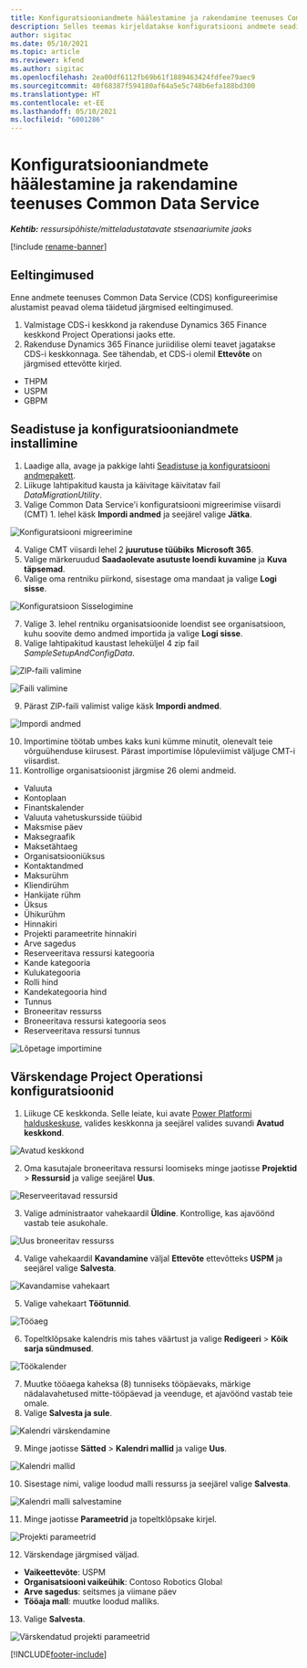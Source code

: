 ```yaml
---
title: Konfiguratsiooniandmete häälestamine ja rakendamine teenuses Common Data Service
description: Selles teemas kirjeldatakse konfiguratsiooni andmete seadistamist ja rakendamist Project Operationsis.
author: sigitac
ms.date: 05/10/2021
ms.topic: article
ms.reviewer: kfend
ms.author: sigitac
ms.openlocfilehash: 2ea00df6112fb69b61f1889463424fdfee79aec9
ms.sourcegitcommit: 40f68387f594180af64a5e5c748b6efa188bd300
ms.translationtype: HT
ms.contentlocale: et-EE
ms.lasthandoff: 05/10/2021
ms.locfileid: "6001286"
---
```

# <a name="set-up-and-apply-configuration-data-in-the-common-data-service"></a>Konfiguratsiooniandmete häälestamine ja rakendamine teenuses Common Data Service 

_**Kehtib:** ressursipõhiste/mitteladustatavate stsenaariumite jaoks_

[!include [rename-banner](~/includes/cc-data-platform-banner.md)]

## <a name="prerequisites"></a>Eeltingimused

Enne andmete teenuses Common Data Service (CDS) konfigureerimise alustamist peavad olema täidetud järgmised eeltingimused.

1.  Valmistage CDS-i keskkond ja rakenduse Dynamics 365 Finance keskkond Project Operationsi jaoks ette.
2.  Rakenduse Dynamics 365 Finance juriidilise olemi teavet jagatakse CDS-i keskkonnaga. See tähendab, et CDS-i olemil **Ettevõte** on järgmised ettevõtte kirjed.
  - THPM
  - USPM
  - GBPM

## <a name="install-setup-and-configuration-data"></a>Seadistuse ja konfiguratsiooniandmete installimine

1. Laadige alla, avage ja pakkige lahti [Seadistuse ja konfiguratsiooni andmepakett](https://download.microsoft.com/download/e/2/d/e2da6c98-d5dd-450c-aabe-fd6bf2ba374b/ProjOpsSampleSetupData-%20Integrated%20Latest.zip).
2. Liikuge lahtipakitud kausta ja käivitage käivitatav fail *DataMigrationUtility*.
3. Valige Common Data Service'i konfiguratsiooni migreerimise viisardi (CMT) 1. lehel käsk **Impordi andmed** ja seejärel valige **Jätka**.

![Konfiguratsiooni migreerimine](./media/1ConfigurationMigration.png)

4. Valige CMT viisardi lehel 2 **juurutuse tüübiks** **Microsoft 365**.
5. Valige märkeruudud **Saadaolevate asutuste loendi kuvamine** ja **Kuva täpsemad**.
6. Valige oma rentniku piirkond, sisestage oma mandaat ja valige **Logi sisse**.

![Konfiguratsioon Sisselogimine](./media/2ConfigurationSignin.png)

7. Valige 3. lehel rentniku organisatsioonide loendist see organisatsioon, kuhu soovite demo andmed importida ja valige **Logi sisse**.
8. Valige lahtipakitud kaustast leheküljel 4 zip fail *SampleSetupAndConfigData*.

![ZIP-faili valimine](./media/3ZipFile.png)

![Faili valimine](./media/4SelectAFile.png)

9. Pärast ZIP-faili valimist valige käsk **Impordi andmed**.

![Impordi andmed](./media/5ImportData.png)

10. Importimine töötab umbes kaks kuni kümme minutit, olenevalt teie võrguühenduse kiirusest. Pärast importimise lõpuleviimist väljuge CMT-i viisardist. 
11. Kontrollige organisatsioonist järgmise 26 olemi andmeid.

  - Valuuta
  - Kontoplaan
  - Finantskalender
  - Valuuta vahetuskursside tüübid
  - Maksmise päev
  - Maksegraafik
  - Maksetähtaeg
  - Organisatsiooniüksus
  - Kontaktandmed
  - Maksurühm
  - Kliendirühm
  - Hankijate rühm
  - Üksus
  - Ühikurühm
  - Hinnakiri
  - Projekti parameetrite hinnakiri
  - Arve sagedus
  - Reserveeritava ressursi kategooria
  - Kande kategooria
  - Kulukategooria
  - Rolli hind
  - Kandekategooria hind
  - Tunnus
  - Broneeritav ressurss
  - Broneeritava ressursi kategooria seos
  - Reserveeritava ressursi tunnus

![Lõpetage importimine](./media/6CompleteImport.png)

## <a name="update-project-operations-configurations"></a>Värskendage Project Operationsi konfiguratsioonid

1. Liikuge CE keskkonda. Selle leiate, kui avate [Power Platformi halduskeskuse](https://admin.powerplatform.microsoft.com/environments), valides keskkonna ja seejärel valides suvandi **Avatud keskkond**. 

![Avatud keskkond](./media/7OpenEnvironment.png)

2. Oma kasutajale broneeritava ressursi loomiseks minge jaotisse **Projektid** > **Ressursid** ja valige seejärel **Uus**.

![Reserveeritavad ressursid](./media/8BookableResources.png)

3. Valige administraator vahekaardil **Üldine**. Kontrollige, kas ajavöönd vastab teie asukohale. 

![Uus broneeritav ressurss](./media/9NewBookableResource.png)

4. Valige vahekaardil **Kavandamine** väljal **Ettevõte** ettevõtteks **USPM** ja seejärel valige **Salvesta**. 

![Kavandamise vahekaart](./media/10SchedulingTab.png)

5. Valige vahekaart **Töötunnid**.  

![Tööaeg](./media/11WorkHours.png)

6. Topeltklõpsake kalendris mis tahes väärtust ja valige **Redigeeri** > **Kõik sarja sündmused**. 

![Töökalender](./media/12WorkCalendar.png)

7. Muutke tööaega kaheksa (8) tunniseks tööpäevaks, märkige nädalavahetused mitte-tööpäevad ja veenduge, et ajavöönd vastab teie omale. 
8. Valige **Salvesta ja sule**.

![Kalendri värskendamine](./media/13UpdateCalendar.png)

9. Minge jaotisse **Sätted** > **Kalendri mallid** ja valige **Uus**.
 
 ![Kalendri mallid](./media/14CalendarTemplates.png)
 
 10. Sisestage nimi, valige loodud malli ressurss ja seejärel valige **Salvesta**. 
 
 ![Kalendri malli salvestamine](./media/15SaveCalendarTemplate.png)
 
 11. Minge jaotisse **Parameetrid** ja topeltklõpsake kirjel. 
 
 ![Projekti parameetrid](./media/16ProjectParameters.png)
 
12. Värskendage järgmised väljad.

 - **Vaikeettevõte**: USPM
 - **Organisatsiooni vaikeühik**: Contoso Robotics Global
 - **Arve sagedus**: seitsmes ja viimane päev
 - **Tööaja mall**: muutke loodud malliks.

13. Valige **Salvesta**. 

![Värskendatud projekti parameetrid](./media/17UpdatedProjectParameters.png)


[!INCLUDE[footer-include](../includes/footer-banner.md)]
